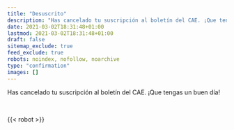 ```yaml
---
title: "Desuscrito"
description: "Has cancelado tu suscripción al boletín del CAE. ¡Que tengas un buen día!"
date: 2021-03-02T18:31:48+01:00
lastmod: 2021-03-02T18:31:48+01:00
draft: false
sitemap_exclude: true
feed_exclude: true
robots: noindex, nofollow, noarchive
type: "confirmation"
images: []
---
```


Has cancelado tu suscripción al boletín del CAE. ¡Que tengas un buen día!

<br>

{{< robot >}}
